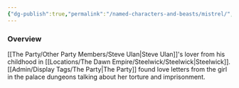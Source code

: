 ```yaml
---
{"dg-publish":true,"permalink":"/named-characters-and-beasts/mistrel/","tags":["NPC"],"noteIcon":"","created":"2024-03-03T22:22:24.828+00:00","updated":"2024-12-31T20:02:38.418+00:00"}
---
```



### Overview
[[The Party/Other Party Members/Steve Ulan\|Steve Ulan]]'s lover from his childhood in [[Locations/The Dawn Empire/Steelwick/Steelwick\|Steelwick]]. [[Admin/Display Tags/The Party\|The Party]] found love letters from the girl in the palace dungeons talking about her torture and imprisonment. 